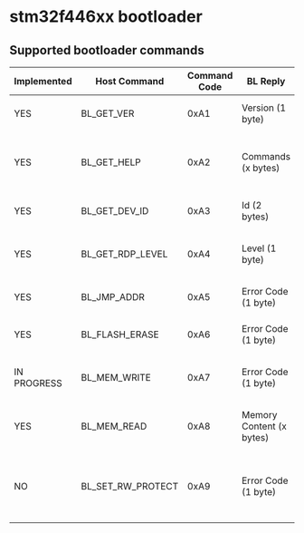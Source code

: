 # stm32f446xx bootloader

## Supported bootloader commands
| Implemented | Host Command      | Command Code | BL Reply                 | Description                                              |
| ----------- | ----------------- | ------------ | ------------------------ | -------------------------------------------------------- |
| YES         | BL_GET_VER        | 0xA1         | Version (1 byte)         | Get the bootloader version                               |
| YES         | BL_GET_HELP       | 0xA2         | Commands (x bytes)       | Get all commands supported by the bootloader             |
| YES         | BL_GET_DEV_ID     | 0xA3         | Id (2 bytes)             | Get device identification number                         |
| YES         | BL_GET_RDP_LEVEL  | 0xA4         | Level (1 byte)           | Get FLASH read protection level                          |
| YES         | BL_JMP_ADDR       | 0xA5         | Error Code (1 byte)      | Jump to specified address                                |
| YES         | BL_FLASH_ERASE    | 0xA6         | Error Code (1 byte)      | Erase sector(s) of the FLASH                             |
| IN PROGRESS | BL_MEM_WRITE      | 0xA7         | Error Code (1 byte)      | Write to FLASH memory of the MCU                         |
| YES         | BL_MEM_READ       | 0xA8         | Memory Content (x bytes) | Read from FLASH memory of the MCU                        |
| NO          | BL_SET_RW_PROTECT | 0xA9         | Error Code (1 byte)      | Enable or disable read/write protection of FLASH sectors |

